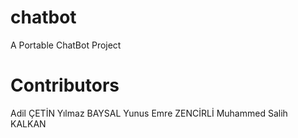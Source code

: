 # chatbot
A Portable ChatBot Project

# Contributors
Adil ÇETİN
Yılmaz BAYSAL
Yunus Emre ZENCİRLİ
Muhammed Salih KALKAN